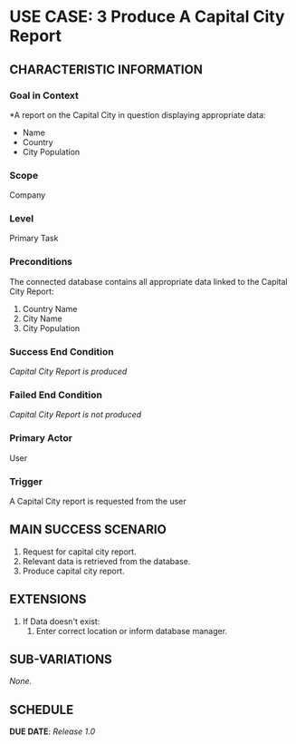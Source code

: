# USE CASE: 3 Produce A Capital City Report

## CHARACTERISTIC INFORMATION

### Goal in Context

*A report on the Capital City in question displaying appropriate data:

* Name
* Country
* City Population

### Scope

Company

### Level

Primary Task

### Preconditions

The connected database contains all appropriate data linked to the Capital City Report:

1. Country Name
2. City Name
3. City Population

### Success End Condition

*Capital City Report is produced*

### Failed End Condition

*Capital City Report is not produced*

### Primary Actor

User

### Trigger

A Capital City report is requested from the user

## MAIN SUCCESS SCENARIO

1. Request for capital city report.
2. Relevant data is retrieved from the database.
3. Produce capital city report.

## EXTENSIONS

1. If Data doesn't exist:
    1. Enter correct location or inform database manager.

## SUB-VARIATIONS

*None.*

## SCHEDULE

**DUE DATE**: *Release 1.0*
